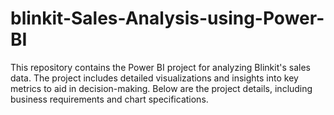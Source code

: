 # blinkit-Sales-Analysis-using-Power-BI
This repository contains the Power BI project for analyzing Blinkit's sales data. The project includes detailed visualizations and insights into key metrics to aid in decision-making. Below are the project details, including business requirements and chart specifications.
